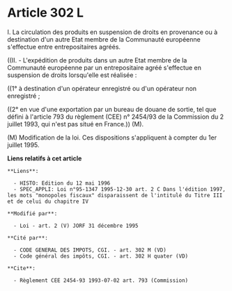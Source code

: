 # Article 302 L

I. La circulation des produits en suspension de droits en provenance ou à destination d'un autre Etat membre de la Communauté
européenne s'effectue entre entrepositaires agréés.

((II. - L'expédition de produits dans un autre Etat membre de la Communauté européenne par un entrepositaire agréé s'effectue
en suspension de droits lorsqu'elle est réalisée :

((1° à destination d'un opérateur enregistré ou d'un opérateur non enregistré ;

((2° en vue d'une exportation par un bureau de douane de sortie, tel que défini à l'article 793 du règlement (CEE) n° 2454/93
de la Commission du 2 juillet 1993, qui n'est pas situé en France.)) (M).

(M) Modification de la loi. Ces dispositions s'appliquent à compter du 1er juillet 1995.

**Liens relatifs à cet article**

	**Liens**:

	  - HISTO: Edition du 12 mai 1996
	  - SPEC_APPLI: Loi n°95-1347 1995-12-30 art. 2 C Dans l'édition 1997, les mots "monopoles fiscaux" disparaissent de l'intitulé du Titre III et de celui du chapitre IV

	**Modifié par**:

	  - Loi - art. 2 (V) JORF 31 décembre 1995

	**Cité par**:

	  - CODE GENERAL DES IMPOTS, CGI. - art. 302 M (VD)
	  - Code général des impôts, CGI. - art. 302 H quater (VD)

	**Cite**:

	  - Règlement CEE 2454-93 1993-07-02 art. 793 (Commission)
